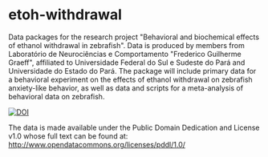 # etoh-withdrawal
Data packages for the research project "Behavioral and biochemical effects of ethanol withdrawal in zebrafish". Data is produced by members from Laboratório de Neurociências e Comportamento "Frederico Guilherme Graeff", affiliated to Universidade Federal do Sul e Sudeste do Pará and Universidade do Estado do Pará.
The package will include primary data for a behavioral experiment on the effects of ethanol withdrawal on zebrafish anxiety-like behavior, as well as data and scripts for a meta-analysis of behavioral data on zebrafish.

[![DOI](https://zenodo.org/badge/95811139.svg)](https://zenodo.org/badge/latestdoi/95811139)

The data is made available under the Public Domain Dedication and License v1.0 whose full text can be found at: http://www.opendatacommons.org/licenses/pddl/1.0/
